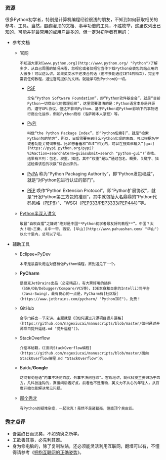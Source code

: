 ### 资源 ###
很多Python初学者，特别是计算机编程经验很浅的朋友，不知到如何获取相关的参考、工具。当然，醍醐灌顶的文档、事半功倍的工具，不胜枚举，这里仅列出已知的、可能并非最常用的或用户最多的、但一定对初学者有用的：

- 参考文档
  - 官网

		不知道大家对[www.python.org](http://www.python.org/ "Python")了解多少，从自己周围的情况来看，忽视它或者仅把它当作下载Python安装包的站点用的人很多！可以这么讲，如果英文水平还凑合的话（差不多能通过CET4的档次），完全不需要任何教程，通过官网提供的文档，就能学习到Python的一切。
      - [PSF](https://www.python.org/psf-landing/ "psf")

			全名“Python Software Foundation”，即“Python软件基金会”，就是“目前Python一切商业化的管理组织”，这里需要澄清的是：Python语言本身是开源的，遵守GPL协议，但这不影响Python、基于Python或Python影响下的事物进行商业化运作，例如Python商标（洛萨姆本人掌控）等。
      - [PyPI](https://pypi.python.org/pypi "pypi")

			叫做“the Python Package Index”，即“Python包索引”，就是“检索Python包的地方”，所以，日后需要用到什么Python实现的东西，可以根据名字或者功能关键词来搜。比如想看看和“GUI”相关的，可以在搜索框输入“[gui](https://pypi.python.org/pypi?%3Aaction=search&term=gui&submit=search "python-gui")”查找。结果有三列：包名、权重、描述，其中“权重”是以“通过包名、概要、关键字、描述检索该包的次数”综合出来的。
      - [PyPA](https://www.pypa.io/ "pypa")
			称为“Python Packaging Authority”，即“Python发包权威”，就是“对Python包进行认证的部门”。
      - [PEP](https://www.python.org/dev/peps/ "pep")
			唤作“Python Extension Protocol”，即“Python扩展协议”，就是“开发Python第三方包的准则”，其中就包括大名鼎鼎的“Python代码风格（[PEP8](https://www.python.org/dev/peps/pep-0008/ "style-of-python-code")）”、“WSGI（[PEP333](https://www.python.org/dev/peps/pep-0333/ "wsgi-v1.0")/[PEP3333](https://www.python.org/dev/peps/pep-3333/ "wsgi-v1.0.1")/[PEP444](https://www.python.org/dev/peps/pep-0444/ "wsgi-v2.0")）”等。
  - [Python半深入讲义](https://github.com/nagexiucai/manuscripts/blob/master/Python半深入讲义.md "教程")

		敢冒“自吹自擂”之嫌说“绝对是中国**Python初学者最友好的教程**”。中国？太大！呃~三秦、关中一带、西安，[华山](http://www.pahuashan.com/ "华山")以北十里内，总可以了吧。
- 辅助工具
  - Eclipse+PyDev

		本来是最喜欢用这对搭档做Python编程，直到遇见下一个。
  - **PyCharm**

		是捷克JetBrains出品（必定精品），有大票好用的插件（SSH/DB/Debugger/Compare/VCS等），IDE本身和自家的IntelliJ同平台（Java-Swing），最有良心的一点是，PyCharm有[社区版](https://www.jetbrains.com/pycharm/ "PythonIDE")，免费！
  - GitHub

		会专门辟出一节来讲，主题就是《[如何通过开源项目提升逼格](https://github.com/nagexiucai/manuscripts/blob/master/如何通过开源项目提升逼格.md "提升逼格")》。
  - StackOverflow

		介绍本秘籍，《[面向StackOverflow编程](https://github.com/nagexiucai/manuscripts/blob/master/面向StackOverflow编程.md "StackOverflow")》。
  - Baidu/**Google**

		坊间有句俗语“内事不决问百度、外事不决问谷歌”。客观地讲，现代科技主要归功于西方，凡科技挂钩的，直接问后者好点，前者也不是废物，英文力不从心的年轻人，从百度开始也能解决常见问题。
  - [那个秀才](mailto:me@nagexiucai.com "邮箱")

		有Python的疑难杂症，一起攻克！虽然不是诸葛亮，但能顶个臭皮匠。

### [秀才](http://zhouguoqiang.cn/ "作者")点评 ###
- 吾尝终日而思矣，不如须臾之所学。
- 工欲善其事，必先利其器。
- 身为修电脑的，除了复制粘贴，还必须能灵活利用互联网，翻墙可以有，不懂得请参考《[拥抱互联网的正确姿势](https://github.com/nagexiucai/manuscripts/blob/master/拥抱互联网的正确姿势.md "拥抱互联网")》。